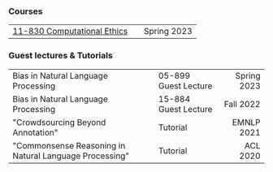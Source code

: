 ### Courses
||||
|-|-|-:|
| [11-830 Computational Ethics](http://maartensap.com/11-830-Spring2023/) | | Spring 2023 |

### Guest lectures & Tutorials
|                                                        |                      |             |
| ------------------------------------------------------ | -------------------- | ----------: |
| Bias in Natural Language Processing                    | 05-899 Guest Lecture | Spring 2023 |
| Bias in Natural Language Processing                    | 15-884 Guest Lecture |   Fall 2022 |
| "Crowdsourcing Beyond Annotation"                      | Tutorial             |  EMNLP 2021 |
| "Commonsense Reasoning in Natural Language Processing" | Tutorial             |    ACL 2020 |